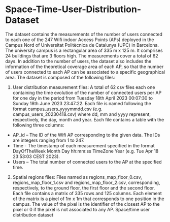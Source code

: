# Space-Time-User-Distribution-Dataset
The dataset contains the measurements of the number of users connected to each one of the 247 Wifi indoor Access Points (APs) deployed in the Campus Nord of Universitat Politècnica de Catalunya (UPC) in Barcelona. The university campus is a rectangular area of 335 m x 125 m. It comprises 24 buildings that are 3 floors high. The measurements cover a total of 62 days. In addition to the number of users, the dataset also includes the information of the theoretical coverage area of each AP, so that the number of users connected to each AP can be associated to a specific geographical area. 
The dataset is composed of the following files:

1) User distribution measurement files:
A total of 62 csv files each one containing the time evolution of the number of connected users per AP for one day in the period from Tuesday 18th April 2023 00:07:30 to Sunday 18th June 2023 23:47:22. Each file is named following the format campus_users_yyyymmdd.csv (e.g. campus_users_20230418.csv) where dd, mm and yyyy represent, respectively, the day, month and year. Each file contains a table with the following three columns: 
- AP_id – The ID of the Wifi AP corresponding to the given data. The IDs are integers ranging from 1 to 247. 
- Time - The timestamp of each measurement specified in the format DayOfTheWeek Month Day hh:mm:ss TimeZone Year (e.g. Tue Apr 18 23:53:03 CEST 2023). 
- Users – The total number of connected users to the AP at the specified time. 

2) Spatial regions files:
Files named as regions_map_floor_0.csv, regions_map_floor_1.csv and regions_map_floor_2.csv, corresponding, respectively, to the ground floor, the first floor and the second floor. Each file contains a matrix of 335 rows and 125 columns. Each element of the matrix is a pixel of 1m x 1m that corresponds to one position in the campus. The value of the pixel is the identifier of the closest AP to the pixel or 0 if the pixel is not associated to any AP.
Space/time user distribution dataset
